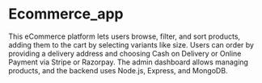 # Ecommerce_app
This eCommerce platform lets users browse, filter, and sort products, adding them to the cart by selecting variants like size. Users can order by providing a delivery address and choosing Cash on Delivery or Online Payment via Stripe or Razorpay. The admin dashboard allows managing products, and the backend uses Node.js, Express, and MongoDB.
